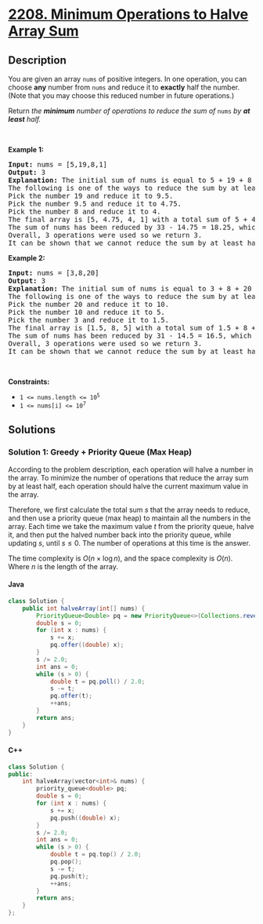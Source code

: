 # [2208. Minimum Operations to Halve Array Sum](https://leetcode.com/problems/minimum-operations-to-halve-array-sum)

## Description

<!-- description:start -->

<p>You are given an array <code>nums</code> of positive integers. In one operation, you can choose <strong>any</strong> number from <code>nums</code> and reduce it to <strong>exactly</strong> half the number. (Note that you may choose this reduced number in future operations.)</p>

<p>Return<em> the <strong>minimum</strong> number of operations to reduce the sum of </em><code>nums</code><em> by <strong>at least</strong> half.</em></p>

<p>&nbsp;</p>
<p><strong class="example">Example 1:</strong></p>

<pre>
<strong>Input:</strong> nums = [5,19,8,1]
<strong>Output:</strong> 3
<strong>Explanation:</strong> The initial sum of nums is equal to 5 + 19 + 8 + 1 = 33.
The following is one of the ways to reduce the sum by at least half:
Pick the number 19 and reduce it to 9.5.
Pick the number 9.5 and reduce it to 4.75.
Pick the number 8 and reduce it to 4.
The final array is [5, 4.75, 4, 1] with a total sum of 5 + 4.75 + 4 + 1 = 14.75. 
The sum of nums has been reduced by 33 - 14.75 = 18.25, which is at least half of the initial sum, 18.25 &gt;= 33/2 = 16.5.
Overall, 3 operations were used so we return 3.
It can be shown that we cannot reduce the sum by at least half in less than 3 operations.
</pre>

<p><strong class="example">Example 2:</strong></p>

<pre>
<strong>Input:</strong> nums = [3,8,20]
<strong>Output:</strong> 3
<strong>Explanation:</strong> The initial sum of nums is equal to 3 + 8 + 20 = 31.
The following is one of the ways to reduce the sum by at least half:
Pick the number 20 and reduce it to 10.
Pick the number 10 and reduce it to 5.
Pick the number 3 and reduce it to 1.5.
The final array is [1.5, 8, 5] with a total sum of 1.5 + 8 + 5 = 14.5. 
The sum of nums has been reduced by 31 - 14.5 = 16.5, which is at least half of the initial sum, 16.5 &gt;= 31/2 = 15.5.
Overall, 3 operations were used so we return 3.
It can be shown that we cannot reduce the sum by at least half in less than 3 operations.
</pre>

<p>&nbsp;</p>
<p><strong>Constraints:</strong></p>

<ul>
	<li><code>1 &lt;= nums.length &lt;= 10<sup>5</sup></code></li>
	<li><code>1 &lt;= nums[i] &lt;= 10<sup>7</sup></code></li>
</ul>

<!-- description:end -->

## Solutions

<!-- solution:start -->

### Solution 1: Greedy + Priority Queue (Max Heap)

According to the problem description, each operation will halve a number in the array. To minimize the number of operations that reduce the array sum by at least half, each operation should halve the current maximum value in the array.

Therefore, we first calculate the total sum $s$ that the array needs to reduce, and then use a priority queue (max heap) to maintain all the numbers in the array. Each time we take the maximum value $t$ from the priority queue, halve it, and then put the halved number back into the priority queue, while updating $s$, until $s \le 0$. The number of operations at this time is the answer.

The time complexity is $O(n \times \log n)$, and the space complexity is $O(n)$. Where $n$ is the length of the array.

#### Java

```java
class Solution {
    public int halveArray(int[] nums) {
        PriorityQueue<Double> pq = new PriorityQueue<>(Collections.reverseOrder());
        double s = 0;
        for (int x : nums) {
            s += x;
            pq.offer((double) x);
        }
        s /= 2.0;
        int ans = 0;
        while (s > 0) {
            double t = pq.poll() / 2.0;
            s -= t;
            pq.offer(t);
            ++ans;
        }
        return ans;
    }
}
```

#### C++

```cpp
class Solution {
public:
    int halveArray(vector<int>& nums) {
        priority_queue<double> pq;
        double s = 0;
        for (int x : nums) {
            s += x;
            pq.push((double) x);
        }
        s /= 2.0;
        int ans = 0;
        while (s > 0) {
            double t = pq.top() / 2.0;
            pq.pop();
            s -= t;
            pq.push(t);
            ++ans;
        }
        return ans;
    }
};
```

<!-- solution:end -->

<!-- problem:end -->